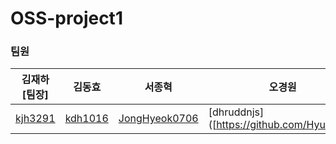 # OSS-project1
### 팀원
|김재하[팀장]|김동효|서종혁|오경원||
|---|---|---|---|---|
| [kjh3291](https://github.com/kjh3291) | [kdh1016]([https://github.com/mondayy1](https://github.com/kdh041016))  | [JongHyeok0706]([https://github.com/KangJiUng](https://github.com/JongHyeok0706)) | [dhruddnjs]([https://github.com/Hyunjiiing]|

